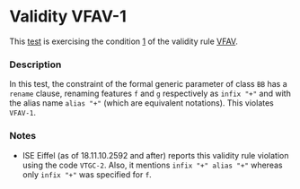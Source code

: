 # Validity VFAV-1

This [test](.) is exercising the condition [1](../Readme.md) of the validity rule [VFAV](../../vfav/Readme.md).

### Description

In this test, the constraint of the formal generic parameter of class `BB` has a `rename` clause, renaming features `f` and `g` respectively as `infix "+"` and with the alias name `alias "+"` (which are equivalent notations). This violates `VFAV-1`.

### Notes

* ISE Eiffel (as of 18.11.10.2592 and after) reports this validity rule violation using the code `VTGC-2`. Also, it mentions `infix "+" alias "+"` whereas only `infix "+"` was specified for `f`.
